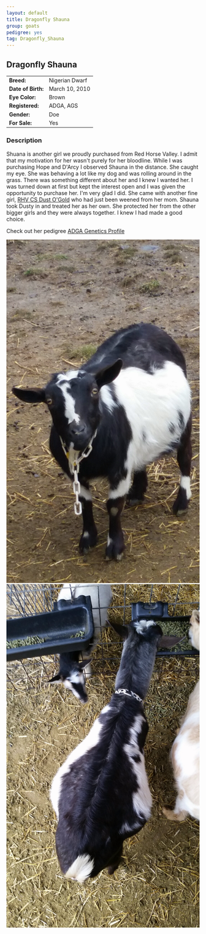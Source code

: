 ```yaml
---
layout: default
title: Dragonfly Shauna
group: goats
pedigree: yes
tag: Dragonfly_Shauna
---
```


## Dragonfly Shauna
| | |
|:---|:---
|**Breed:**|Nigerian Dwarf
|**Date of Birth:**|March 10, 2010
|**Eye Color:**|Brown
|**Registered:**|ADGA, AGS
|**Gender:**|Doe
|**For Sale:**|Yes

### Description

Shuana is another girl we proudly purchased from Red Horse Valley. I admit that my motivation for her wasn't purely for her
bloodline. While I was purchasing Hope and D'Arcy I observed Shauna in the distance. She caught my eye. She was behaving a lot
like my dog and was rolling around in the grass. There was something different about her and I knew I wanted her. I was turned
down at first but kept the interest open and I was given the opportunity to purchase her.  I'm very glad I did. She came with
another fine girl, [RHV CS Dust O'Gold](/goats/RHV_SCHR_Dust_O_Gold) who had just been weened from her mom. Shauna took Dusty
in and treated her as her own. She protected her from the other bigger girls and they were always together. I knew I had made a good
choice.


Check out her pedigree [ADGA Genetics Profile](http://www.adgagenetics.org/GoatDetail.aspx?RegNumber=D001540007)

<img src="/images/goats/Dragonfly_Shauna/1.jpg" alt="Image of Dragonfly Shauna" class="pic"/>
<img src="/images/goats/Dragonfly_Shauna/2.jpg" alt="Image of Dragonfly Shauna" class="pic"/>


